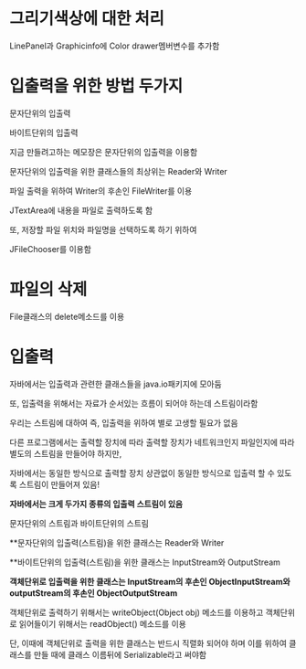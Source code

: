 # 그리기색상에 대한 처리

LinePanel과 Graphicinfo에 Color drawer멤버변수를 추가함 

# 입출력을 위한 방법 두가지
문자단위의 입출력
 
바이트단위의 입출력 

지금 만들려고하는 메모장은 문자단위의 입출력을 이용함

문자단위의 입출력을 위한 클래스들의 최상위는 Reader와 Writer

파일 출력을 위하여 Writer의 후손인 FileWriter를 이용

JTextArea에 내용을 파일로 출력하도록 함

또, 저장할 파일 위치와 파일명을 선택하도록 하기 위하여 

JFileChooser를 이용함 

# 파일의 삭제
File클래스의 delete메소드를 이용

# 입출력

자바에서는 입출력과 관련한 클래스들을 java.io패키지에 모아둠

또, 입출력을 위해서는 자료가 순서있는 흐름이 되어야 하는데 스트림이라함

우리는 스트림에 대하여 즉, 입출력을 위하여 별로 고생할 필요가 없음

다른 프로그램에서는 출력할 장치에 따라 출력할 장치가 네트워크인지 파일인지에 따라 별도의 스트림을 만들어야 하지만, 

자바에서는 동일한 방식으로 출력할 장치 상관없이 동일한 방식으로 입출력 할 수 있도록 스트림이 만들어져 있음!

**자바에서는 크게 두가지 종류의 입출력 스트림이 있음**

문자단위의 스트림과 바이트단위의 스트림

**문자단위의 입출력(스트림)을 위한 클래스는 Reader와 Writer

**바이트단위의 입출력(스트림)을 위한 클래스는 InputStream와 OutputStream

**객체단위로 입출력을 위한 클래스는 InputStream의 후손인 ObjectInputStream와 outputStream의 후손인 ObjectOutputStream**

객체단위로 출력하기 위해서는 writeObject(Object obj) 메소드를 이용하고 객체단위로 읽어들이기 위해서는 readObject() 메소드를 이용

단, 이때에 객체단위로 출력을 위한 클래스는 반드시 직렬화 되어야 하며 이를 위하여 클래스를 만들 때에 클래스 이름뒤에 Serializable라고 써야함
